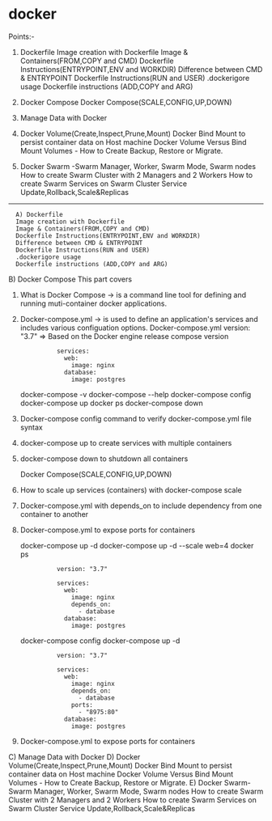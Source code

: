 # docker

Points:-
1) Dockerfile
      Image creation with Dockerfile
      Image & Containers(FROM,COPY and CMD)
      Dockerfile Instructions(ENTRYPOINT,ENV and WORKDIR)
      Difference between CMD & ENTRYPOINT
      Dockerfile Instructions(RUN and USER)
      .dockerigore usage
      Dockerfile instructions (ADD,COPY and ARG)
     
2) Docker Compose
      Docker Compose(SCALE,CONFIG,UP,DOWN)
3) Manage Data with Docker
4) Docker Volume(Create,Inspect,Prune,Mount)
      Docker Bind Mount to persist container data on Host machine
      Docker Volume Versus Bind Mount
      Volumes - How to Create Backup, Restore or Migrate.
5) Docker Swarm -Swarm Manager, Worker, Swarm Mode, Swarm nodes
      How to create Swarm Cluster with 2 Managers and 2 Workers
      How to create Swarm Services on Swarm Cluster 
      Service Update,Rollback,Scale&Replicas
      
 ----------------------------------------------------------------     
      
      A) Dockerfile
      Image creation with Dockerfile
      Image & Containers(FROM,COPY and CMD)
      Dockerfile Instructions(ENTRYPOINT,ENV and WORKDIR)
      Difference between CMD & ENTRYPOINT
      Dockerfile Instructions(RUN and USER)
      .dockerigore usage
      Dockerfile instructions (ADD,COPY and ARG)
     
B) Docker Compose
          This part covers
1. What is Docker Compose -> is a command line tool for defining and running muti-container docker applications.
2. Docker-compose.yml -> is used to define an application's services and includes various configuation options.
         Docker-compose.yml
                 version: "3.7" => Based on the Docker engine release compose version
                 
                 services:
                   web:
                     image: nginx
                   database:
                     image: postgres
   docker-compose -v
   docker-compose --help
   docker-compose config
   docker-compose up
   docker ps
   docker-compose down
   
3. Docker-compose config command to verify docker-compose.yml file syntax
4. docker-compose up to create services with multiple containers
5. docker-compose down to shutdown all containers

      Docker Compose(SCALE,CONFIG,UP,DOWN)
      
1. How to scale up services (containers) with docker-compose scale
2. Docker-compose.yml with depends_on to include dependency from one container to another
3. Docker-compose.yml to expose ports for containers
    
    docker-compose up -d
    docker-compose up -d --scale web=4
    docker ps
    
                 version: "3.7" 
                 
                 services:
                   web:
                     image: nginx
                     depends_on:
                       - database
                   database:
                     image: postgres
   docker-compose config
   docker-compose up -d
   
   
                 version: "3.7" 
                 
                 services:
                   web:
                     image: nginx
                     depends_on:
                       - database
                     ports:
                       - "8975:80"
                   database:
                     image: postgres
   
   
    
3. Docker-compose.yml to expose ports for containers

C) Manage Data with Docker
D) Docker Volume(Create,Inspect,Prune,Mount)
      Docker Bind Mount to persist container data on Host machine
      Docker Volume Versus Bind Mount
      Volumes - How to Create Backup, Restore or Migrate.
E) Docker Swarm-Swarm Manager, Worker, Swarm Mode, Swarm nodes
      How to create Swarm Cluster with 2 Managers and 2 Workers
      How to create Swarm Services on Swarm Cluster 
      Service Update,Rollback,Scale&Replicas
